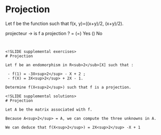 <!SLIDE form=projecteur>
# Projection

Let f be the function such that f(x, y)=((x+y)/2, (x+y)/2).

projecteur -> is f a projection ? =
    (=) Yes
    () No

~~~FORM:projecteur~~~


<!SLIDE supplemental exercises>
# Projection

Let f be an endomorphism in R<sub>2</sub>[X] such that :

 - f(1) = -3X<sup>2</sup> - X + 2 ;
 - f(X) = 3X<sup>2</sup> + 2X - 1.

Determine f(X<sup>2</sup>) such that f is a projection.

<!SLIDE supplemental solutions>
# Projection

Let A be the matrix associated with f.

Because A<sup>2</sup> = A, we can compute the three unknowns in A.

We can deduce that f(X<sup>2</sup>) = 2X<sup>2</sup> -X + 1